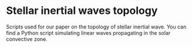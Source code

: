 # Stellar inertial waves topology

Scripts used for our paper on the topology of stellar inertial wave. 
You can find a Python script simulating linear waves propagating in the solar convective zone.
